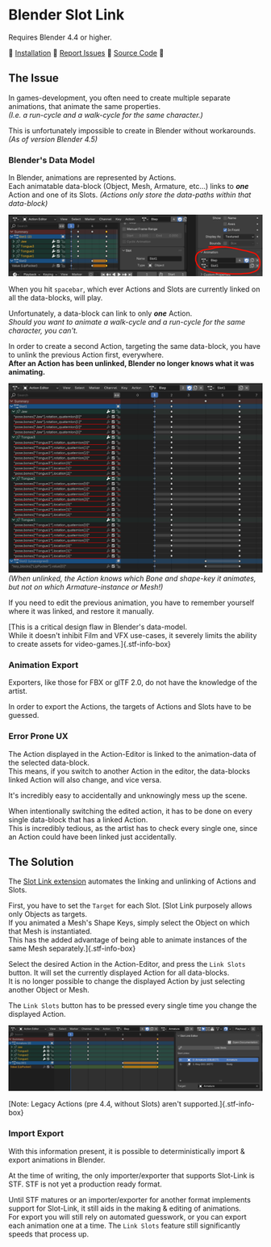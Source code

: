 # Blender Slot Link
Requires Blender 4.4 or higher.

🌰 [Installation](https://extensions.blender.org/add-ons/slot-link/) 🌰 [Report Issues](https://codeberg.org/emperorofmars/blender_slot_link/issues) 🌰 [Source Code](https://codeberg.org/emperorofmars/blender_slot_link) 🌰

## The Issue
In games-development, you often need to create multiple separate animations, that animate the same properties.\
*(I.e. a run-cycle and a walk-cycle for the same character.)*

This is unfortunately impossible to create in Blender without workarounds.\
*(As of version Blender 4.5)*

### Blender's Data Model
In Blender, animations are represented by Actions.\
Each animatable data-block (Object, Mesh, Armature, etc...) links to ***one*** Action and one of its Slots.
*(Actions only store the data-paths within that data-block)*

![](img/animation_data.png)

When you hit `spacebar`, which ever Actions and Slots are currently linked on all the data-blocks, will play.

Unfortunately, a data-block can link to only ***one*** Action.\
*Should you want to animate a walk-cycle and a run-cycle for the same character, you can't.*

In order to create a second Action, targeting the same data-block, you have to unlink the previous Action first, everywhere.\
**After an Action has been unlinked, Blender no longer knows what it was animating.**

![](img/action_unlinked.png)
*(When unlinked, the Action knows which Bone and shape-key it animates, but not on which Armature-instance or Mesh!)*

If you need to edit the previous animation, you have to remember yourself where it was linked, and restore it manually.

[This is a critical design flaw in Blender's data-model.\
While it doesn't inhibit Film and VFX use-cases, it severely limits the ability to create assets for video-games.]{.stf-info-box}

### Animation Export
Exporters, like those for FBX or glTF 2.0, do not have the knowledge of the artist.

In order to export the Actions, the targets of Actions and Slots have to be guessed.

### Error Prone UX
The Action displayed in the Action-Editor is linked to the animation-data of the selected data-block.\
This means, if you switch to another Action in the editor, the data-blocks linked Action will also change, and vice versa.

It's incredibly easy to accidentally and unknowingly mess up the scene.

When intentionally switching the edited action, it has to be done on every single data-block that has a linked Action.\
This is incredibly tedious, as the artist has to check every single one, since an Action could have been linked just accidentally.


## The Solution
The [Slot Link extension](https://extensions.blender.org/add-ons/slot-link/) automates the linking and unlinking of Actions and Slots.

First, you have to set the `Target` for each Slot.
[Slot Link purposely allows only Objects as targets.\
If you animated a Mesh's Shape Keys, simply select the Object on which that Mesh is instantiated.\
This has the added advantage of being able to animate instances of the same Mesh separately.]{.stf-info-box}

Select the desired Action in the Action-Editor, and press the `Link Slots` button. It will set the currently displayed Action for all data-blocks.\
It is no longer possible to change the displayed Action by just selecting another Object or Mesh.

The `Link Slots` button has to be pressed every single time you change the displayed Action.

![](img/slot_link_editor.png)

[Note: Legacy Actions (pre 4.4, without Slots) aren't supported.]{.stf-info-box}

### Import Export
With this information present, it is possible to deterministically import & export animations in Blender.

At the time of writing, the only importer/exporter that supports Slot-Link is STF. STF is not yet a production ready format.

Until STF matures or an importer/exporter for another format implements support for Slot-Link, it still aids in the making & editing of animations.\
For export you will still rely on automated guesswork, or you can export each animation one at a time. The `Link Slots` feature still significantly speeds that process up.

